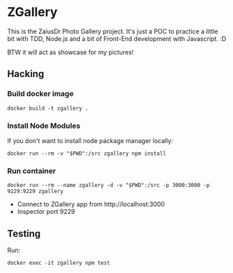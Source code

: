 # ZGallery

This is the ZaiusDr Photo Gallery project. It's just a POC to practice a little
bit with TDD, Node.js and a bit of Front-End development with Javascript. :D

BTW it will act as showcase for my pictures!

## Hacking

### Build docker image

`docker build -t zgallery .`

### Install Node Modules

If you don't want to install node package manager locally:

`docker run --rm -v "$PWD":/src zgallery npm install`

### Run container

`docker run --rm --name zgallery -d -v "$PWD":/src -p 3000:3000 -p 9229:9229 zgallery`

* Connect to ZGallery app from http://localhost:3000
* Inspector port 9229

## Testing

Run:

`docker exec -it zgallery npm test`
